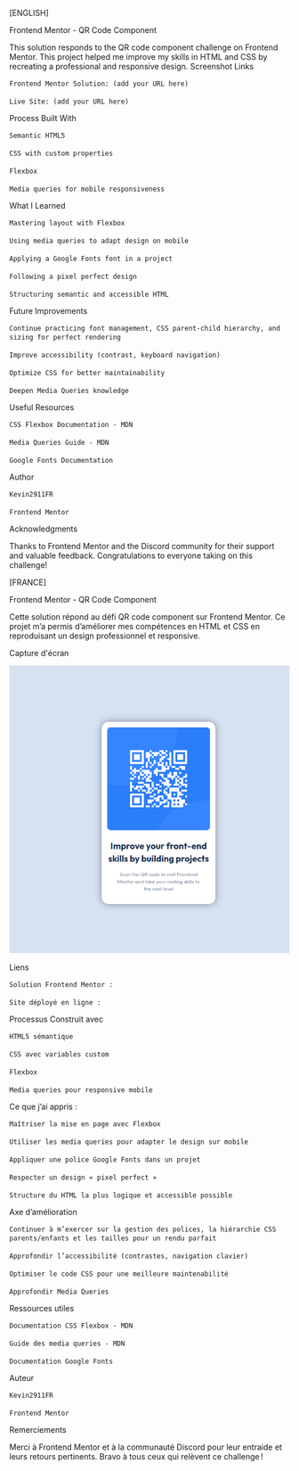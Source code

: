 [ENGLISH]

Frontend Mentor - QR Code Component

This solution responds to the QR code component challenge on Frontend Mentor. This project helped me improve my skills in HTML and CSS by recreating a professional and responsive design.
Screenshot
Links

    Frontend Mentor Solution: (add your URL here)

    Live Site: (add your URL here)

Process
Built With

    Semantic HTML5

    CSS with custom properties

    Flexbox

    Media queries for mobile responsiveness

What I Learned

    Mastering layout with Flexbox

    Using media queries to adapt design on mobile

    Applying a Google Fonts font in a project

    Following a pixel perfect design

    Structuring semantic and accessible HTML

Future Improvements

    Continue practicing font management, CSS parent-child hierarchy, and sizing for perfect rendering

    Improve accessibility (contrast, keyboard navigation)

    Optimize CSS for better maintainability

    Deepen Media Queries knowledge

Useful Resources

    CSS Flexbox Documentation - MDN

    Media Queries Guide - MDN

    Google Fonts Documentation

Author

    Kevin2911FR

    Frontend Mentor

Acknowledgments

Thanks to Frontend Mentor and the Discord community for their support and valuable feedback.
Congratulations to everyone taking on this challenge!


[FRANCE]


Frontend Mentor - QR Code Component

Cette solution répond au défi QR code component sur Frontend Mentor. Ce projet m’a permis d’améliorer mes compétences en HTML et CSS en reproduisant un design professionnel et responsive.

Capture d'écran

![alt text](media/snap.png)

Liens

    Solution Frontend Mentor : 

    Site déployé en ligne : 

Processus
Construit avec

    HTML5 sémantique

    CSS avec variables custom

    Flexbox

    Media queries pour responsive mobile


Ce que j’ai appris : 

    Maîtriser la mise en page avec Flexbox

    Utiliser les media queries pour adapter le design sur mobile

    Appliquer une police Google Fonts dans un projet

    Respecter un design « pixel perfect »

    Structure du HTML la plus logique et accessible possible

Axe d’amélioration

    Continuer à m’exercer sur la gestion des polices, la hiérarchie CSS parents/enfants et les tailles pour un rendu parfait

    Approfondir l’accessibilité (contrastes, navigation clavier)

    Optimiser le code CSS pour une meilleure maintenabilité

    Approfondir Media Queries

Ressources utiles

    Documentation CSS Flexbox - MDN

    Guide des media queries - MDN

    Documentation Google Fonts

Auteur

    Kevin2911FR

    Frontend Mentor


Remerciements

Merci à Frontend Mentor et à la communauté Discord pour leur entraide et leurs retours pertinents.
Bravo à tous ceux qui relèvent ce challenge !